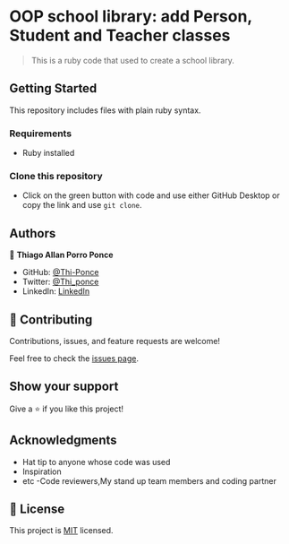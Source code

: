 # OOP school library: add Person, Student and Teacher classes
> This is a ruby code that used to create a school library.


## Getting Started

This repository includes files with plain ruby syntax.

### Requirements
- Ruby installed

### Clone this repository
 - Click on the green button with code and use either GitHub Desktop or copy the link and use `git clone`.

## Authors

👤 **Thiago Allan Porro Ponce**

- GitHub: [@Thi-Ponce](https://github.com/Thi-Ponce)
- Twitter: [@Thi_ponce](https://twitter.com/Thi_ponce)
- LinkedIn: [LinkedIn](https://linkedin.com/in/thiago-ponce)


## 🤝 Contributing

Contributions, issues, and feature requests are welcome!

Feel free to check the [issues page](../../issues/).

## Show your support

Give a ⭐️ if you like this project!

## Acknowledgments

- Hat tip to anyone whose code was used
- Inspiration
- etc
-Code reviewers,My stand up team members and coding partner

## 📝 License

This project is [MIT](./MIT.md) licensed.

